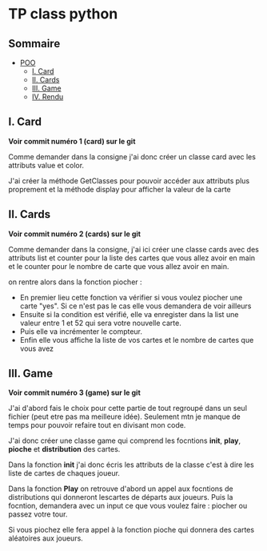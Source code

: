 # TP class python 

## Sommaire
- [POO](#poo)
  - [I. Card ](#i-card)
  - [II. Cards ](#ii-cards)
  - [III. Game ](#iii-game)
  - [IV. Rendu ](#iv-rendu)


## I. Card 

**Voir commit numéro 1 (card) sur le git**

Comme demander dans la consigne j'ai donc créer un classe card avec les attributs value et color.

J'ai créer la méthode GetClasses pour pouvoir accéder aux attributs plus proprement et la méthode display pour afficher la valeur de la carte

## II. Cards 

**Voir commit numéro 2 (cards) sur le git**

Comme demander dans la consigne, j'ai ici créer une classe cards avec des attributs list et counter pour la liste des cartes que vous allez avoir en main
et le counter pour le nombre de carte que vous allez avoir en main.

on rentre alors dans la fonction piocher : 
  - En premier lieu cette fonction va vérifier si vous voulez piocher une carte "yes". Si ce n'est pas le cas elle vous demandera de voir ailleurs
  - Ensuite si la condition est vérifié, elle va enregister dans la list une valeur entre 1 et 52 qui sera votre nouvelle carte.
  - Puis elle va incrémenter le compteur.
  - Enfin elle vous affiche la liste de vos cartes et le nombre de cartes que vous avez

## III. Game

**Voir commit numéro 3 (game) sur le git**

J'ai d'abord fais le choix pour cette partie de tout regroupé dans un seul fichier (peut etre pas ma meilleure idée). Seulement mtn je manque de temps pour pouvoir refaire tout en divisant mon code.

J'ai donc créer une classe game qui comprend les focntions **__init__**, **play**, **pioche** et **distribution** des cartes.

Dans la fonction **init** j'ai donc écris les attributs de la classe c'est à dire les liste de cartes de chaques joueur.

Dans la fonction **Play** on retrouve d'abord un appel aux focntions de distributions qui donneront lescartes de départs aux joueurs.
Puis la focntion, demandera avec un input ce que vous voulez faire : piocher ou passez votre tour.

Si vous piochez elle fera appel à la fonction pioche qui donnera des cartes aléatoires aux joueurs.

